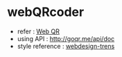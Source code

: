 # webQRcoder

- refer : [Web QR](https://webqr.com/)
- using API : http://goqr.me/api/doc
- style reference : [webdesign-trens](https://webdesign-trends.net/entry/8148)

